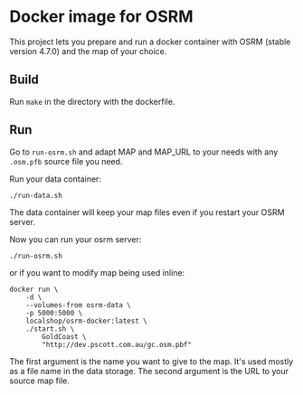 # Docker image for OSRM

This project lets you prepare and run a docker container with OSRM (stable version 4.7.0) and the map of your choice.

## Build

Run `make` in the directory with the dockerfile.

## Run

Go to `run-osrm.sh` and adapt MAP and MAP_URL to your needs with any `.osm.pfb` source file you need.

Run your data container:

```
./run-data.sh
```

The data container will keep your map files even if you restart your OSRM server.

Now you can run your osrm server:

```
./run-osrm.sh
```

or if you want to modify map being used inline:

```
docker run \
    -d \
    --volumes-from osrm-data \
    -p 5000:5000 \
    localshop/osrm-docker:latest \
    ./start.sh \
        GoldCoast \
        "http://dev.pscott.com.au/gc.osm.pbf"
```

The first argument is the name you want to give to the map. It's used mostly as a file name in the data storage.
The second argument is the URL to your source map file.
